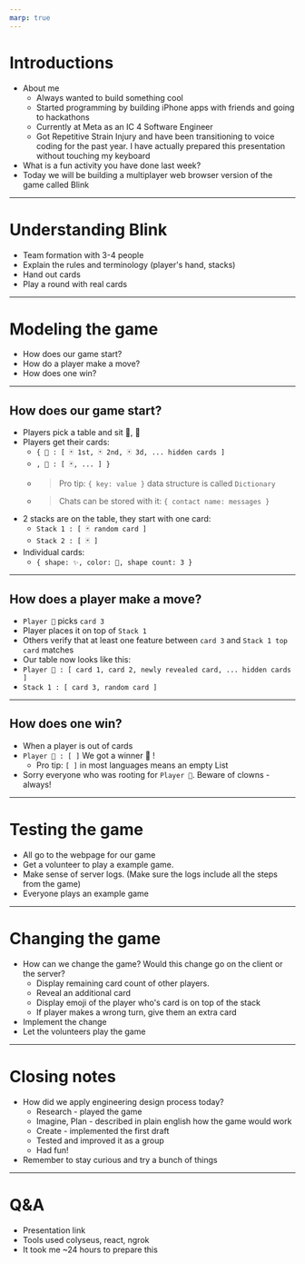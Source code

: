 ```yaml
---
marp: true
---
```


<!-- _backgroundImage: 'url(./greetings-background.png)' -->

# Introductions <!-- +5 minutes -->

- About me
  - Always wanted to build something cool
  - Started programming by building iPhone apps with friends and going to hackathons
  - Currently at Meta as an IC 4 Software Engineer
  - Got Repetitive Strain Injury and have been transitioning to voice coding for the past year. I have actually prepared this presentation without touching my keyboard
- What is a fun activity you have done last week?
- Today we will be building a multiplayer web browser version of the game called Blink

---

# Understanding Blink <!-- +8 minutes -->

- Team formation with 3-4 people
- Explain the rules and terminology (player's hand, stacks)
- Hand out cards
- Play a round with real cards

---

# Modeling the game <!-- +15 minutes to do include pictures and code references -->

- How does our game start? <!-- +5  minutes -->
- How do a player make a move? <!-- +5  minutes -->
- How does one win? <!-- +5  minutes -->

---

## How does our game start?

- Players pick a table and sit 💩, 🤡
- Players get their cards:
  - `{ 💩 : [ 🃏 1st, 🃏 2nd, 🃏 3d, ... hidden cards ]`
  - `, 🤡 : [ 🃏, ... ] }`
  - > Pro tip: `{ key: value }` data structure is called `Dictionary`
  - > Chats can be stored with it: `{ contact name: messages }`
- 2 stacks are on the table, they start with one card:
  - `Stack 1 : [ 🃏 random card ]`
  - `Stack 2 : [ 🃏 ]`
- Individual cards:
  - `{ shape: ✨, color: 🔵, shape count: 3 }`

---

## How does a player make a move?

- `Player 💩` picks `card 3`
- Player places it on top of `Stack 1`
- Others verify that at least one feature between `card 3` and `Stack 1 top card` matches
- Our table now looks like this:
- `Player 💩 : [ card 1, card 2, newly revealed card, ... hidden cards ]`
- `Stack 1 : [ card 3, random card ]`

---

## How does one win?

- When a player is out of cards
- `Player 🤡 : [ ]` We got a winner 🎉 !
  - Pro tip: `[ ]` in most languages means an empty List
- Sorry everyone who was rooting for `Player 💩`. Beware of clowns - always!

---

# Testing the game <!-- +10  minutes -->

- All go to the webpage for our game
- Get a volunteer to play a example game.
- Make sense of server logs. (Make sure the logs include all the steps from the game)
- Everyone plays an example game

---

# Changing the game <!-- +7  minutes -->

- How can we change the game? Would this change go on the client or the server?
  - Display remaining card count of other players.
  - Reveal an additional card
  - Display emoji of the player who's card is on top of the stack
  - If player makes a wrong turn, give them an extra card
- Implement the change
- Let the volunteers play the game

---

# Closing notes <!-- +3  minutes -->

- How did we apply engineering design process today?
  - Research - played the game
  - Imagine, Plan - described in plain english how the game would work
  - Create - implemented the first draft
  - Tested and improved it as a group
  - Had fun!
- Remember to stay curious and try a bunch of things

---

# Q&A <!-- +3  minutes -->

- Presentation link
- Tools used colyseus, react, ngrok
- It took me ~24 hours to prepare this
